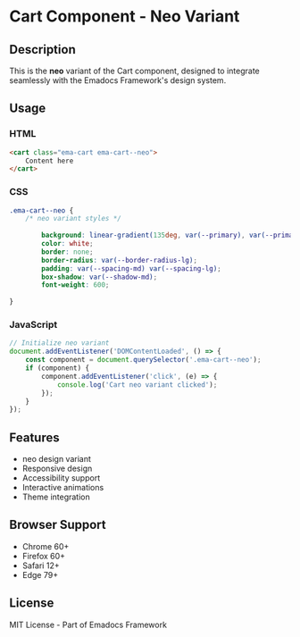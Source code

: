 # Cart Component - Neo Variant

## Description
This is the **neo** variant of the Cart component, designed to integrate seamlessly with the Emadocs Framework's design system.

## Usage

### HTML
```html
<cart class="ema-cart ema-cart--neo">
    Content here
</cart>
```

### CSS
```css
.ema-cart--neo {
    /* neo variant styles */
    
        background: linear-gradient(135deg, var(--primary), var(--primary-dark));
        color: white;
        border: none;
        border-radius: var(--border-radius-lg);
        padding: var(--spacing-md) var(--spacing-lg);
        box-shadow: var(--shadow-md);
        font-weight: 600;
    
}
```

### JavaScript
```javascript
// Initialize neo variant
document.addEventListener('DOMContentLoaded', () => {
    const component = document.querySelector('.ema-cart--neo');
    if (component) {
        component.addEventListener('click', (e) => {
            console.log('Cart neo variant clicked');
        });
    }
});
```

## Features
- neo design variant
- Responsive design
- Accessibility support
- Interactive animations
- Theme integration

## Browser Support
- Chrome 60+
- Firefox 60+
- Safari 12+
- Edge 79+

## License
MIT License - Part of Emadocs Framework
